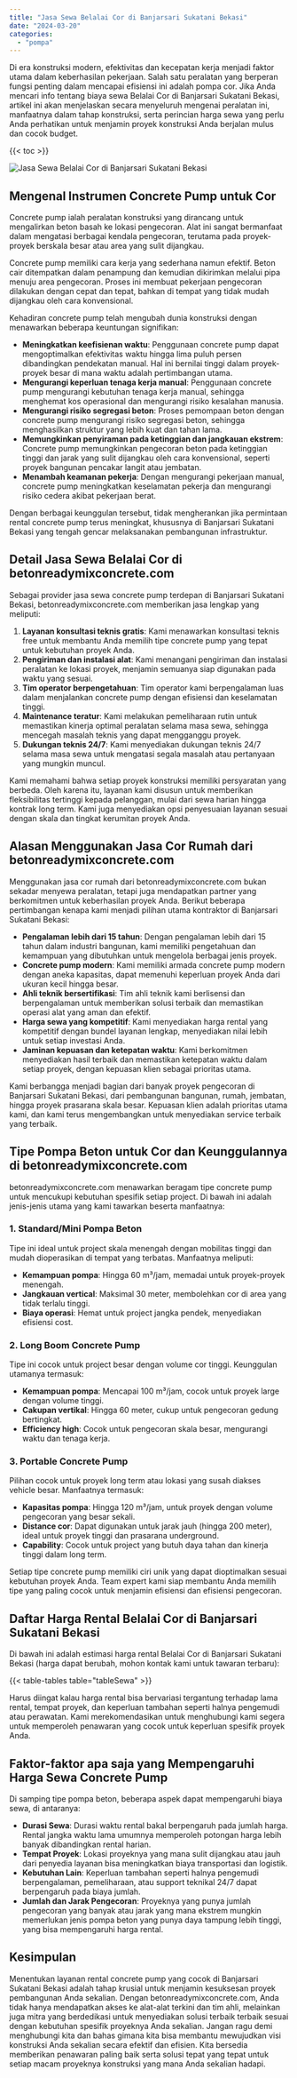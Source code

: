 ```yaml
---
title: "Jasa Sewa Belalai Cor di Banjarsari Sukatani Bekasi"
date: "2024-03-20"
categories: 
  - "pompa"
---
```


Di era konstruksi modern, efektivitas dan kecepatan kerja menjadi faktor utama dalam keberhasilan pekerjaan. Salah satu peralatan yang berperan fungsi penting dalam mencapai efisiensi ini adalah pompa cor. Jika Anda mencari info tentang biaya sewa Belalai Cor di Banjarsari Sukatani Bekasi, artikel ini akan menjelaskan secara menyeluruh mengenai peralatan ini, manfaatnya dalam tahap konstruksi, serta perincian harga sewa yang perlu Anda perhatikan untuk menjamin proyek konstruksi Anda berjalan mulus dan cocok budget.

{{< toc >}}

![Jasa Sewa Belalai Cor di Banjarsari Sukatani Bekasi](https://betoncor8.github.io/pump/concrete-pump%20(9).png)

## Mengenal Instrumen Concrete Pump untuk Cor

Concrete pump ialah peralatan konstruksi yang dirancang untuk mengalirkan beton basah ke lokasi pengecoran. Alat ini sangat bermanfaat dalam mengatasi berbagai kendala pengecoran, terutama pada proyek-proyek berskala besar atau area yang sulit dijangkau.

Concrete pump memiliki cara kerja yang sederhana namun efektif. Beton cair ditempatkan dalam penampung dan kemudian dikirimkan melalui pipa menuju area pengecoran. Proses ini membuat pekerjaan pengecoran dilakukan dengan cepat dan tepat, bahkan di tempat yang tidak mudah dijangkau oleh cara konvensional.

Kehadiran concrete pump telah mengubah dunia konstruksi dengan menawarkan beberapa keuntungan signifikan:

- **Meningkatkan keefisienan waktu**: Penggunaan concrete pump dapat mengoptimalkan efektivitas waktu hingga lima puluh persen dibandingkan pendekatan manual. Hal ini bernilai tinggi dalam proyek-proyek besar di mana waktu adalah pertimbangan utama.
- **Mengurangi keperluan tenaga kerja manual**: Penggunaan concrete pump mengurangi kebutuhan tenaga kerja manual, sehingga menghemat kos operasional dan mengurangi risiko kesalahan manusia.
- **Mengurangi risiko segregasi beton**: Proses pemompaan beton dengan concrete pump mengurangi risiko segregasi beton, sehingga menghasilkan struktur yang lebih kuat dan tahan lama.
- **Memungkinkan penyiraman pada ketinggian dan jangkauan ekstrem**: Concrete pump memungkinkan pengecoran beton pada ketinggian tinggi dan jarak yang sulit dijangkau oleh cara konvensional, seperti proyek bangunan pencakar langit atau jembatan.
- **Menambah keamanan pekerja**: Dengan mengurangi pekerjaan manual, concrete pump meningkatkan keselamatan pekerja dan mengurangi risiko cedera akibat pekerjaan berat.

Dengan berbagai keunggulan tersebut, tidak mengherankan jika permintaan rental concrete pump terus meningkat, khususnya di Banjarsari Sukatani Bekasi yang tengah gencar melaksanakan pembangunan infrastruktur.

## Detail Jasa Sewa Belalai Cor di betonreadymixconcrete.com

Sebagai provider jasa sewa concrete pump terdepan di Banjarsari Sukatani Bekasi, betonreadymixconcrete.com memberikan jasa lengkap yang meliputi:

1. **Layanan konsultasi teknis gratis**: Kami menawarkan konsultasi teknis free untuk membantu Anda memilih tipe concrete pump yang tepat untuk kebutuhan proyek Anda.
2. **Pengiriman dan instalasi alat**: Kami menangani pengiriman dan instalasi peralatan ke lokasi proyek, menjamin semuanya siap digunakan pada waktu yang sesuai.
3. **Tim operator berpengetahuan**: Tim operator kami berpengalaman luas dalam menjalankan concrete pump dengan efisiensi dan keselamatan tinggi.
4. **Maintenance teratur**: Kami melakukan pemeliharaan rutin untuk memastikan kinerja optimal peralatan selama masa sewa, sehingga mencegah masalah teknis yang dapat mengganggu proyek.
5. **Dukungan teknis 24/7**: Kami menyediakan dukungan teknis 24/7 selama masa sewa untuk mengatasi segala masalah atau pertanyaan yang mungkin muncul.

Kami memahami bahwa setiap proyek konstruksi memiliki persyaratan yang berbeda. Oleh karena itu, layanan kami disusun untuk memberikan fleksibilitas tertinggi kepada pelanggan, mulai dari sewa harian hingga kontrak long term. Kami juga menyediakan opsi penyesuaian layanan sesuai dengan skala dan tingkat kerumitan proyek Anda.

## Alasan Menggunakan Jasa Cor Rumah dari betonreadymixconcrete.com

Menggunakan jasa cor rumah dari betonreadymixconcrete.com bukan sekadar menyewa peralatan, tetapi juga mendapatkan partner yang berkomitmen untuk keberhasilan proyek Anda. Berikut beberapa pertimbangan kenapa kami menjadi pilihan utama kontraktor di Banjarsari Sukatani Bekasi:

- **Pengalaman lebih dari 15 tahun**: Dengan pengalaman lebih dari 15 tahun dalam industri bangunan, kami memiliki pengetahuan dan kemampuan yang dibutuhkan untuk mengelola berbagai jenis proyek.
- **Concrete pump modern**: Kami memiliki armada concrete pump modern dengan aneka kapasitas, dapat memenuhi keperluan proyek Anda dari ukuran kecil hingga besar.
- **Ahli teknik bersertifikasi**: Tim ahli teknik kami berlisensi dan berpengalaman untuk memberikan solusi terbaik dan memastikan operasi alat yang aman dan efektif.
- **Harga sewa yang kompetitif**: Kami menyediakan harga rental yang kompetitif dengan bundel layanan lengkap, menyediakan nilai lebih untuk setiap investasi Anda.
- **Jaminan kepuasan dan ketepatan waktu**: Kami berkomitmen menyediakan hasil terbaik dan memastikan ketepatan waktu dalam setiap proyek, dengan kepuasan klien sebagai prioritas utama.

Kami berbangga menjadi bagian dari banyak proyek pengecoran di Banjarsari Sukatani Bekasi, dari pembangunan bangunan, rumah, jembatan, hingga proyek prasarana skala besar. Kepuasan klien adalah prioritas utama kami, dan kami terus mengembangkan untuk menyediakan service terbaik yang terbaik.

## Tipe Pompa Beton untuk Cor dan Keunggulannya di betonreadymixconcrete.com

betonreadymixconcrete.com menawarkan beragam tipe concrete pump untuk mencukupi kebutuhan spesifik setiap project. Di bawah ini adalah jenis-jenis utama yang kami tawarkan beserta manfaatnya:

### 1\. Standard/Mini Pompa Beton

Tipe ini ideal untuk project skala menengah dengan mobilitas tinggi dan mudah dioperasikan di tempat yang terbatas. Manfaatnya meliputi:

- **Kemampuan pompa**: Hingga 60 m³/jam, memadai untuk proyek-proyek menengah.
- **Jangkauan vertical**: Maksimal 30 meter, membolehkan cor di area yang tidak terlalu tinggi.
- **Biaya operasi**: Hemat untuk project jangka pendek, menyediakan efisiensi cost.

### 2\. Long Boom Concrete Pump

Tipe ini cocok untuk project besar dengan volume cor tinggi. Keunggulan utamanya termasuk:

- **Kemampuan pompa**: Mencapai 100 m³/jam, cocok untuk proyek large dengan volume tinggi.
- **Cakupan vertikal**: Hingga 60 meter, cukup untuk pengecoran gedung bertingkat.
- **Efficiency high**: Cocok untuk pengecoran skala besar, mengurangi waktu dan tenaga kerja.

### 3\. Portable Concrete Pump

Pilihan cocok untuk proyek long term atau lokasi yang susah diakses vehicle besar. Manfaatnya termasuk:

- **Kapasitas pompa**: Hingga 120 m³/jam, untuk proyek dengan volume pengecoran yang besar sekali.
- **Distance cor**: Dapat digunakan untuk jarak jauh (hingga 200 meter), ideal untuk proyek tinggi dan prasarana underground.
- **Capability**: Cocok untuk project yang butuh daya tahan dan kinerja tinggi dalam long term.

Setiap tipe concrete pump memiliki ciri unik yang dapat dioptimalkan sesuai kebutuhan proyek Anda. Team expert kami siap membantu Anda memilih tipe yang paling cocok untuk menjamin efisiensi dan efisiensi pengecoran.

## Daftar Harga Rental Belalai Cor di Banjarsari Sukatani Bekasi

Di bawah ini adalah estimasi harga rental Belalai Cor di Banjarsari Sukatani Bekasi (harga dapat berubah, mohon kontak kami untuk tawaran terbaru):

{{< table-tables table="tableSewa" >}}

Harus diingat kalau harga rental bisa bervariasi tergantung terhadap lama rental, tempat proyek, dan keperluan tambahan seperti halnya pengemudi atau perawatan. Kami merekomendasikan untuk menghubungi kami segera untuk memperoleh penawaran yang cocok untuk keperluan spesifik proyek Anda.

## Faktor-faktor apa saja yang Mempengaruhi Harga Sewa Concrete Pump

Di samping tipe pompa beton, beberapa aspek dapat mempengaruhi biaya sewa, di antaranya:

- **Durasi Sewa**: Durasi waktu rental bakal berpengaruh pada jumlah harga. Rental jangka waktu lama umumnya memperoleh potongan harga lebih banyak dibandingkan rental harian.
- **Tempat Proyek**: Lokasi proyeknya yang mana sulit dijangkau atau jauh dari penyedia layanan bisa meningkatkan biaya transportasi dan logistik.
- **Kebutuhan Lain**: Keperluan tambahan seperti halnya pengemudi berpengalaman, pemeliharaan, atau support teknikal 24/7 dapat berpengaruh pada biaya jumlah.
- **Jumlah dan Jarak Pengecoran**: Proyeknya yang punya jumlah pengecoran yang banyak atau jarak yang mana ekstrem mungkin memerlukan jenis pompa beton yang punya daya tampung lebih tinggi, yang bisa mempengaruhi harga rental.

## Kesimpulan

Menentukan layanan rental concrete pump yang cocok di Banjarsari Sukatani Bekasi adalah tahap krusial untuk menjamin kesuksesan proyek pembangunan Anda sekalian. Dengan betonreadymixconcrete.com, Anda tidak hanya mendapatkan akses ke alat-alat terkini dan tim ahli, melainkan juga mitra yang berdedikasi untuk menyediakan solusi terbaik terbaik sesuai dengan kebutuhan spesifik proyeknya Anda sekalian. Jangan ragu demi menghubungi kita dan bahas gimana kita bisa membantu mewujudkan visi konstruksi Anda sekalian secara efektif dan efisien. Kita bersedia memberikan penawaran paling baik serta solusi tepat yang tepat untuk setiap macam proyeknya konstruksi yang mana Anda sekalian hadapi.
